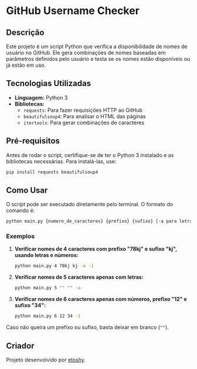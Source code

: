 # GitHub Username Checker

## Descrição
Este projeto é um script Python que verifica a disponibilidade de nomes de usuário no GitHub. Ele gera combinações de nomes baseadas em parâmetros definidos pelo usuário e testa se os nomes estão disponíveis ou já estão em uso.

## Tecnologias Utilizadas
- **Linguagem:** Python 3
- **Bibliotecas:**
  - `requests`: Para fazer requisições HTTP ao GitHub
  - `beautifulsoup4`: Para analisar o HTML das páginas
  - `itertools`: Para gerar combinações de caracteres

## Pré-requisitos
Antes de rodar o script, certifique-se de ter o Python 3 instalado e as bibliotecas necessárias. Para instalá-las, use:

```bash
pip install requests beautifulsoup4
```

## Como Usar
O script pode ser executado diretamente pelo terminal. O formato do comando é:

```bash
python main.py {numero_de_caracteres} {prefixo} {sufixo} [-a para letras] [-1 para números]
```

### Exemplos
1. **Verificar nomes de 4 caracteres com prefixo "78kj" e sufixo "kj", usando letras e números:**
   ```bash
   python main.py 4 78kj kj -a -1
   ```

2. **Verificar nomes de 5 caracteres apenas com letras:**
   ```bash
   python main.py 5 "" "" -a
   ```

3. **Verificar nomes de 6 caracteres apenas com números, prefixo "12" e sufixo "34":**
   ```bash
   python main.py 6 12 34 -1
   ```

Caso não queira um prefixo ou sufixo, basta deixar em branco (`""`).

## Criador
Projeto desenvolvido por [etoshy](https://github.com/etoshy).
